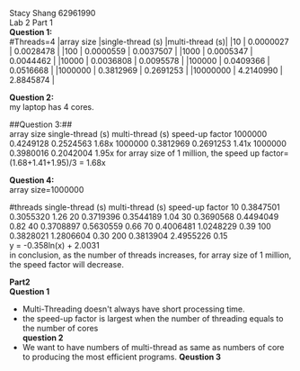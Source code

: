 Stacy Shang 62961990  
Lab 2 Part 1  
**Question 1:**    
 #Threads=4
 |array size        |single-thread (s)      |multi-thread (s)| 
 |10                |   0.0000027           |  0.0028478     |
 |100               |   0.0000559           |  0.0037507     |
 |1000              |   0.0005347           |  0.0044462     |
 |10000             |   0.0036808           |  0.0095578     |
 |100000            |   0.0409366           |  0.0516668     |
 |1000000           |   0.3812969           |  0.2691253     |
 |10000000          |   4.2140990           |  2.8845874     |
 
 **Question 2:**  
 my laptop has 4 cores.  
 
 ##Question 3:##  
 array size        single-thread (s)      multi-thread (s)    speed-up factor
 1000000               0.4249128             0.2524563           1.68x
 1000000               0.3812969             0.2691253           1.41x
 1000000               0.3980016             0.2042004           1.95x
 for array size of 1 million, the speed up factor= (1.68+1.41+1.95)/3 = 1.68x
 
 **Question 4:**  
 array size=1000000  
 
 #threads        single-thread (s)      multi-thread (s)    speed-up factor
 10                 0.3847501             0.3055320             1.26
 20                 0.3719396             0.3544189             1.04
 30                 0.3690568             0.4494049             0.82
 40                 0.3708897             0.5630559             0.66
 70                 0.4006481             1.0248229             0.39
 100                0.3828021             1.2806604             0.30
 200                0.3813904             2.4955226             0.15  
 y = -0.358ln(x) + 2.0031  
 in conclusion, as the number of threads increases, for array size of 1 million, the speed factor will decrease.  
 
 **Part2**   
 **Question 1**  
 - Multi-Threading doesn't always have short processing time.
 - the speed-up factor is largest when the number of threading equals to the number of cores  
 **question 2**  
 - We want to have numbers of multi-thread as same as numbers of core to producing the most efficient programs.
 **Qeustion 3**
 

